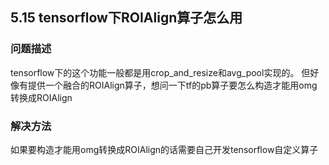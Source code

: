 ## 5.15 tensorflow下ROIAlign算子怎么用
### 问题描述
tensorflow下的这个功能一般都是用crop_and_resize和avg_pool实现的。
但好像有提供一个融合的ROIAlign算子，想问一下tf的pb算子要怎么构造才能用omg转换成ROIAlign

### 解决方法
如果要构造才能用omg转换成ROIAlign的话需要自己开发tensorflow自定义算子

